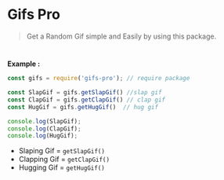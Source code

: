 # Gifs Pro

> Get a Random Gif simple and Easily by using this package.

#

**Example :**

```javascript
const gifs = require('gifs-pro'); // require package

const SlapGif = gifs.getSlapGif() //slap gif
const ClapGif = gifs.getClapGif() // clap gif
const HugGif = gifs.getHugGif()  // hug gif

console.log(SlapGif);
console.log(ClapGif);
console.log(HugGif);
```

- Slaping Gif = `getSlapGif()`
- Clapping Gif = `getClapGif()`
- Hugging Gif = `getHugGif()`
